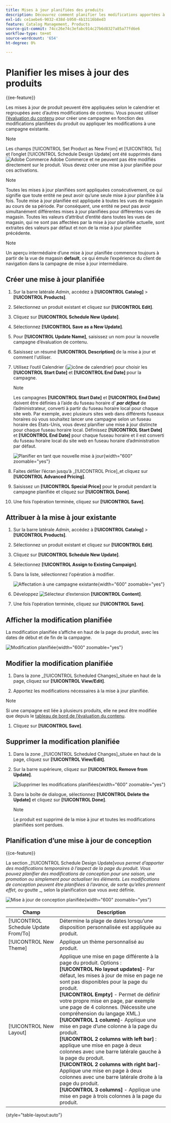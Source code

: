 ```yaml
---
title: Mises à jour planifiées des produits
description: Découvrez comment planifier les modifications apportées à vos listes de produits pour prendre en charge les campagnes et les programmes promotionnels.
exl-id: ce1aebe6-9032-438d-b950-4b13116b8ed3
feature: Catalog Management, Products
source-git-commit: 74cc26e74c3efabc914c27b6d8327a85a77fd6e6
workflow-type: tm+mt
source-wordcount: '654'
ht-degree: 0%

---
```


# Planifier les mises à jour des produits

{{ee-feature}}

Les mises à jour de produit peuvent être appliquées selon le calendrier et regroupées avec d’autres modifications de contenu. Vous pouvez utiliser [l’évaluation du contenu](../content-design/content-staging.md) pour créer une campagne en fonction des modifications planifiées du produit ou appliquer les modifications à une campagne existante.

>[!NOTE]
>
>Les champs [!UICONTROL Set Product as New From] et [!UICONTROL To] et l’onglet [!UICONTROL Schedule Design Update] ont été supprimés dans ![Adobe Commerce](../assets/adobe-logo.svg) Adobe Commerce et ne peuvent pas être modifiés directement sur le produit. Vous devez créer une mise à jour planifiée pour ces activations.

>[!NOTE]
>
>Toutes les mises à jour planifiées sont appliquées consécutivement, ce qui signifie que toute entité ne peut avoir qu’une seule mise à jour planifiée à la fois. Toute mise à jour planifiée est appliquée à toutes les vues de magasin au cours de sa période. Par conséquent, une entité ne peut pas avoir simultanément différentes mises à jour planifiées pour différentes vues de magasin. Toutes les valeurs d’attribut d’entité dans toutes les vues de magasin, qui ne sont pas affectées par la mise à jour planifiée actuelle, sont extraites des valeurs par défaut et non de la mise à jour planifiée précédente.

>[!NOTE]
>
>Un aperçu intermédiaire d’une mise à jour planifiée commence toujours à partir de la vue de magasin **default**, ce qui émule l’expérience du client de navigation dans la campagne de mise à jour intermédiaire.

## Créer une mise à jour planifiée

1. Sur la barre latérale _Admin_, accédez à **[!UICONTROL Catalog]** > **[!UICONTROL Products]**.

1. Sélectionnez un produit existant et cliquez sur **[!UICONTROL Edit]**.

1. Cliquez sur **[!UICONTROL Schedule New Update]**.

1. Sélectionnez **[!UICONTROL Save as a New Update]**.

1. Pour **[!UICONTROL Update Name]**, saisissez un nom pour la nouvelle campagne d’évaluation de contenu.

1. Saisissez un résumé **[!UICONTROL Description]** de la mise à jour et comment l&#39;utiliser.

1. Utilisez l’outil Calendrier (![icône de calendrier](../assets/icon-calendar.png)) pour choisir les **[!UICONTROL Start Date]** et **[!UICONTROL End Date]** pour la campagne.

   >[!NOTE]
   >
   >Les campagnes **[!UICONTROL Start Date]** et **[!UICONTROL End Date]** doivent être définies à l’aide du fuseau horaire d’ **_par défaut_** de l’administrateur, converti à partir du fuseau horaire local pour chaque site web. Par exemple, avec plusieurs sites web dans différents fuseaux horaires où vous souhaitez lancer une campagne selon un fuseau horaire des États-Unis, vous devez planifier une mise à jour distincte pour chaque fuseau horaire local. Définissez **[!UICONTROL Start Date]** et **[!UICONTROL End Date]** pour chaque fuseau horaire et il est converti du fuseau horaire local du site web en fuseau horaire d’administration par défaut.

   ![Planifier en tant que nouvelle mise à jour](./assets/product-schedule-as-new.png){width="600" zoomable="yes"}

1. Faites défiler l’écran jusqu’à _[!UICONTROL Price]_et cliquez sur **[!UICONTROL Advanced Pricing]**.

1. Saisissez un **[!UICONTROL Special Price]** pour le produit pendant la campagne planifiée et cliquez sur **[!UICONTROL Done]**.

1. Une fois l’opération terminée, cliquez sur **[!UICONTROL Save]**.

## Attribuer à la mise à jour existante

1. Sur la barre latérale _Admin_, accédez à **[!UICONTROL Catalog]** > **[!UICONTROL Products]**.

1. Sélectionnez un produit existant et cliquez sur **[!UICONTROL Edit]**.

1. Cliquez sur **[!UICONTROL Schedule New Update]**.

1. Sélectionnez **[!UICONTROL Assign to Existing Campaign]**.

1. Dans la liste, sélectionnez l&#39;opération à modifier.

   ![Affectation à une campagne existante](./assets/scheduled-changes-assign-to-existing-campaign.png){width="600" zoomable="yes"}

1. Développez ![Sélecteur d’extension](../assets/icon-display-expand.png) **[!UICONTROL Content]**.

1. Une fois l’opération terminée, cliquez sur **[!UICONTROL Save]**.

## Afficher la modification planifiée

La modification planifiée s’affiche en haut de la page du produit, avec les dates de début et de fin de la campagne.

![Modification planifiée](./assets/view-product-scheduled-changes.png){width="600" zoomable="yes"}

## Modifier la modification planifiée

1. Dans la zone _[!UICONTROL Scheduled Changes]_située en haut de la page, cliquez sur **[!UICONTROL View/Edit]**.

1. Apportez les modifications nécessaires à la mise à jour planifiée.

>[!NOTE]
>
>Si une campagne est liée à plusieurs produits, elle ne peut être modifiée que depuis le [tableau de bord de l’évaluation du contenu](../content-design/content-staging-dashboard.md).

1. Cliquez sur **[!UICONTROL Save]**.

## Supprimer la modification planifiée

1. Dans la zone _[!UICONTROL Scheduled Changes]_située en haut de la page, cliquez sur **[!UICONTROL View/Edit]**.

1. Sur la barre supérieure, cliquez sur **[!UICONTROL Remove from Update]**.

   ![Supprimer les modifications planifiées](./assets/remove-product-scheduled-changes.png){width="600" zoomable="yes"}

1. Dans la boîte de dialogue, sélectionnez **[!UICONTROL Delete the Update]** et cliquez sur **[!UICONTROL Done]**.

   >[!NOTE]
   >
   >Le produit est supprimé de la mise à jour et toutes les modifications planifiées sont perdues.

## Planification d’une mise à jour de conception

{{ce-feature}}

La section _[!UICONTROL Schedule Design Update]_vous permet d’apporter des modifications temporaires à l’aspect de la page du produit. Vous pouvez planifier des modifications de conception pour une saison, une promotion ou simplement pour actualiser les éléments. Les modifications de conception peuvent être planifiées à l’avance, de sorte qu’elles prennent effet, ou_ goutte _, selon la planification que vous avez définie.

![Mise à jour de conception planifiée](./assets/product-design-update-scheduled-ce.png){width="600" zoomable="yes"}


| Champ | Description |
|--- |--- |
| [!UICONTROL Schedule Update From/To] | Détermine la plage de dates lorsqu’une disposition personnalisée est appliquée au produit. |
| [!UICONTROL New Theme] | Applique un thème personnalisé au produit. |
| [!UICONTROL New Layout] | Applique une mise en page différente à la page du produit. Options : <br/>**[!UICONTROL No layout updates]**- Par défaut, les mises à jour de mise en page ne sont pas disponibles pour la page du produit.<br/>**[!UICONTROL Empty]** - Permet de définir votre propre mise en page, par exemple une page de 4 colonnes. (Nécessite une compréhension du langage XML.) <br/>**[!UICONTROL 1 column]**- Applique une mise en page d’une colonne à la page du produit.<br/>**[!UICONTROL 2 columns with left bar]** : applique une mise en page à deux colonnes avec une barre latérale gauche à la page du produit. <br/>**[!UICONTROL 2 columns with right bar]**- Applique une mise en page à deux colonnes avec une barre latérale droite à la page du produit.<br/>**[!UICONTROL 3 columns]** - Applique une mise en page à trois colonnes à la page du produit. |

{style="table-layout:auto"}
